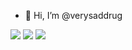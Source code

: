 - 👋 Hi, I’m @verysaddrug


![](http://github-profile-summary-cards.vercel.app/api/cards/profile-details?username=verysaddrug&theme=calm)
![](http://github-profile-summary-cards.vercel.app/api/cards/repos-per-language?username=verysaddrug&theme=calm)
![](http://github-profile-summary-cards.vercel.app/api/cards/stats?username=verysaddrug&theme=calm)
